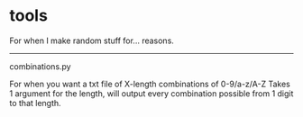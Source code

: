tools
=====

For when I make random stuff for... reasons.

----

combinations.py

For when you want a txt file of X-length combinations of 0-9/a-z/A-Z
Takes 1 argument for the length, will output every combination possible from 1 digit to that length.
